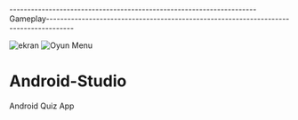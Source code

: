 ---------------------------------------------------------------------Gameplay--------------------------------------------------------------------------------------


![ekran](https://user-images.githubusercontent.com/48416741/122649900-cd706100-d138-11eb-8ead-28b101da5576.png)
![Oyun Menu](https://user-images.githubusercontent.com/48416741/122649910-d06b5180-d138-11eb-84b2-04a7fe098ca0.png)
# Android-Studio

Android Quiz App
